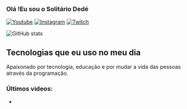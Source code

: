 ### Olá !Eu sou o  Solitário Dedé

[![Youtube](https://img.shields.io/badge/YouTube-FF0000?style=for-the-badge&logo=youtube&logoColor=white)](https://www.youtube.com/channel/UC0_3oYFSqxuJ4-GkWvYArDg)
[![Instagram](https://img.shields.io/badge/Instagram-E4405F?style=for-the-badge&logo=instagram&logoColor=white)](https://www.instagram.com/solitariodede/)
[![Twitch](https://img.shields.io/badge/Twitch-9146FF?style=for-the-badge&logo=twitch&logoColor=white)](https://www.twitch.tv/solitariodede)

![ GitHub stats](https://github.com/Derval-Filho/playing-together)

## Tecnologias que eu uso no meu dia



Apaixonado por tecnologia, educação e por mudar a vida das pessoas através da programação.

### Últimos videos:
- 
